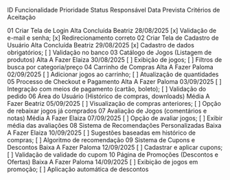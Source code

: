 ID	Funcionalidade	Prioridade	Status	Responsável	Data Prevista	Critérios de Aceitação

01	Criar Tela de Login	Alta	Concluída	Beatriz	28/08/2025	[x] Validação de e-mail e senha; [x] Redirecionamento correto
02	Criar Tela de Cadastro de Usuário	Alta	Concluída	Beatriz	29/08/2025	[x] Cadastro de dados obrigatórios; [ ] Validação no banco
03	Catálogo de Jogos (Listagem de produtos)	Alta	A Fazer	Elaiza	30/08/2025	[ ] Exibição de jogos; [ ] Filtros de busca por categoria/preço
04	Carrinho de Compras	Alta	A Fazer	Paloma	02/09/2025	[ ] Adicionar jogos ao carrinho; [ ] Atualização de quantidades
05	Processo de Checkout e Pagamento	Alta	A Fazer	Paloma	03/09/2025	[ ] Integração com meios de pagamento (cartão, boleto); [ ] Validação do pedido
06	Área do Usuário (Histórico de compras, downloads)	Média	A Fazer	Beatriz	05/09/2025	[ ] Visualização de compras anteriores; [ ] Opção de rebaixar jogos já comprados
07	Avaliação de Jogos (comentários e notas)	Média	A Fazer	Elaiza	07/09/2025	[ ] Opção de avaliar jogos; [ ] Exibir média das avaliações
08	Sistema de Recomendações Personalizadas	Baixa	A Fazer	Elaiza	10/09/2025	[ ] Sugestões baseadas em histórico de compras; [ ] Algoritmo de recomendação
09	Sistema de Cupons e Descontos	Baixa	A Fazer	Paloma	12/09/2025	[ ] Cadastrar e aplicar cupons; [ ] Validação de validade do cupom
10	Página de Promoções (Descontos e Ofertas)	Baixa	A Fazer	Paloma	14/09/2025	[ ] Exibição de jogos em promoção; [ ] Aplicação automática de descontos
